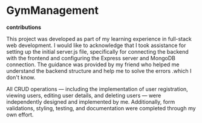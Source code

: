 # GymManagement

**contributions**

This project was developed as part of my learning experience in full-stack web development. I would like to acknowledge that I took assistance for setting up the initial server.js file, specifically for connecting the backend with the frontend and configuring the Express server and MongoDB connection. The guidance was provided by my friend who helped me understand the backend structure and help me to solve the errors .which I don't know.

All CRUD operations — including the implementation of user registration, viewing users, editing user details, and deleting users — were independently designed and implemented by me. Additionally, form validations, styling, testing, and documentation were completed through my own effort.
